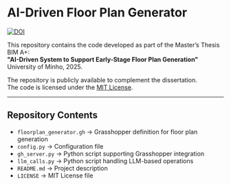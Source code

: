 # AI-Driven Floor Plan Generator  
[![DOI](https://zenodo.org/badge/1047950407.svg)](https://doi.org/10.5281/zenodo.17013146)

This repository contains the code developed as part of the Master’s Thesis BIM A+:  
**"AI-Driven System to Support Early-Stage Floor Plan Generation"**  
University of Minho, 2025.  

The repository is publicly available to complement the dissertation.  
The code is licensed under the [MIT License](LICENSE).  

---

## Repository Contents  

- `floorplan_generator.gh` → Grasshopper definition for floor plan generation  
- `config.py` → Configuration file  
- `gh_server.py` → Python script supporting Grasshopper integration  
- `llm_calls.py` → Python script handling LLM-based operations  
- `README.md` → Project description  
- `LICENSE` → MIT License file   




